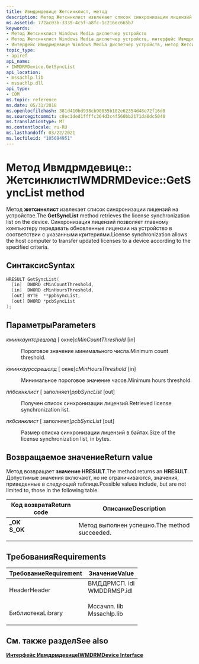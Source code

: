 ```yaml
---
title: Ивмдрмдевице Жетсинклист, метод
description: Метод Жетсинклист извлекает список синхронизации лицензий на устройстве. Синхронизация лицензий позволяет главному компьютеру передавать обновленные лицензии на устройство в соответствии с указанными критериями.
ms.assetid: 772ac03b-3339-4c5f-a8fc-1c216ec665b7
keywords:
- Метод Жетсинклист Windows Media диспетчер устройств
- Метод Жетсинклист Windows Media диспетчер устройств, интерфейс Ивмдрмдевице
- Интерфейс Ивмдрмдевице Windows Media диспетчер устройств, метод Жетсинклист
topic_type:
- apiref
api_name:
- IWMDRMDevice.GetSyncList
api_location:
- mssachlp.lib
- mssachlp.dll
api_type:
- COM
ms.topic: reference
ms.date: 05/31/2018
ms.openlocfilehash: 381d410bd938cb90855b182e62354d48e72f16d0
ms.sourcegitcommit: c8ec1ded1ffffc364d3c4f560bb2171da0dc5040
ms.translationtype: MT
ms.contentlocale: ru-RU
ms.lasthandoff: 03/22/2021
ms.locfileid: "105694951"
---
```

# <a name="iwmdrmdevicegetsynclist-method"></a><span data-ttu-id="4e3c2-107">Метод Ивмдрмдевице:: Жетсинклист</span><span class="sxs-lookup"><span data-stu-id="4e3c2-107">IWMDRMDevice::GetSyncList method</span></span>

<span data-ttu-id="4e3c2-108">Метод **жетсинклист** извлекает список синхронизации лицензий на устройстве.</span><span class="sxs-lookup"><span data-stu-id="4e3c2-108">The **GetSyncList** method retrieves the license synchronization list on the device.</span></span> <span data-ttu-id="4e3c2-109">Синхронизация лицензий позволяет главному компьютеру передавать обновленные лицензии на устройство в соответствии с указанными критериями.</span><span class="sxs-lookup"><span data-stu-id="4e3c2-109">License synchronization allows the host computer to transfer updated licenses to a device according to the specified criteria.</span></span>

## <a name="syntax"></a><span data-ttu-id="4e3c2-110">Синтаксис</span><span class="sxs-lookup"><span data-stu-id="4e3c2-110">Syntax</span></span>


```C++
HRESULT GetSyncList(
  [in]  DWORD cMinCountThreshold,
  [in]  DWORD cMinHoursThreshold,
  [out] BYTE  **ppbSyncList,
  [out] DWORD *pcbSyncList
);
```



## <a name="parameters"></a><span data-ttu-id="4e3c2-111">Параметры</span><span class="sxs-lookup"><span data-stu-id="4e3c2-111">Parameters</span></span>

<dl> <dt>

<span data-ttu-id="4e3c2-112">*кминкаунтсрешолд* \[ окне\]</span><span class="sxs-lookup"><span data-stu-id="4e3c2-112">*cMinCountThreshold* \[in\]</span></span>
</dt> <dd>

<span data-ttu-id="4e3c2-113">Пороговое значение минимального числа.</span><span class="sxs-lookup"><span data-stu-id="4e3c2-113">Minimum count threshold.</span></span>

</dd> <dt>

<span data-ttu-id="4e3c2-114">*кминхаурссрешолд* \[ окне\]</span><span class="sxs-lookup"><span data-stu-id="4e3c2-114">*cMinHoursThreshold* \[in\]</span></span>
</dt> <dd>

<span data-ttu-id="4e3c2-115">Минимальное пороговое значение часов.</span><span class="sxs-lookup"><span data-stu-id="4e3c2-115">Minimum hours threshold.</span></span>

</dd> <dt>

<span data-ttu-id="4e3c2-116">*ппбсинклист* \[ заполняет\]</span><span class="sxs-lookup"><span data-stu-id="4e3c2-116">*ppbSyncList* \[out\]</span></span>
</dt> <dd>

<span data-ttu-id="4e3c2-117">Получен список синхронизации лицензий.</span><span class="sxs-lookup"><span data-stu-id="4e3c2-117">Retrieved license synchronization list.</span></span>

</dd> <dt>

<span data-ttu-id="4e3c2-118">*пкбсинклист* \[ заполняет\]</span><span class="sxs-lookup"><span data-stu-id="4e3c2-118">*pcbSyncList* \[out\]</span></span>
</dt> <dd>

<span data-ttu-id="4e3c2-119">Размер списка синхронизации лицензий в байтах.</span><span class="sxs-lookup"><span data-stu-id="4e3c2-119">Size of the license synchronization list, in bytes.</span></span>

</dd> </dl>

## <a name="return-value"></a><span data-ttu-id="4e3c2-120">Возвращаемое значение</span><span class="sxs-lookup"><span data-stu-id="4e3c2-120">Return value</span></span>

<span data-ttu-id="4e3c2-121">Метод возвращает **значение HRESULT**.</span><span class="sxs-lookup"><span data-stu-id="4e3c2-121">The method returns an **HRESULT**.</span></span> <span data-ttu-id="4e3c2-122">Допустимые значения включают, но не ограничиваются, значения, приведенные в следующей таблице.</span><span class="sxs-lookup"><span data-stu-id="4e3c2-122">Possible values include, but are not limited to, those in the following table.</span></span>



| <span data-ttu-id="4e3c2-123">Код возврата</span><span class="sxs-lookup"><span data-stu-id="4e3c2-123">Return code</span></span>                                                                          | <span data-ttu-id="4e3c2-124">Описание</span><span class="sxs-lookup"><span data-stu-id="4e3c2-124">Description</span></span>                      |
|--------------------------------------------------------------------------------------|----------------------------------|
| <dl> <span data-ttu-id="4e3c2-125"><dt>**\_ОК**</dt></span><span class="sxs-lookup"><span data-stu-id="4e3c2-125"><dt>**S\_OK**</dt></span></span> </dl> | <span data-ttu-id="4e3c2-126">Метод выполнен успешно.</span><span class="sxs-lookup"><span data-stu-id="4e3c2-126">The method succeeded.</span></span><br/> |



 

## <a name="requirements"></a><span data-ttu-id="4e3c2-127">Требования</span><span class="sxs-lookup"><span data-stu-id="4e3c2-127">Requirements</span></span>



| <span data-ttu-id="4e3c2-128">Требование</span><span class="sxs-lookup"><span data-stu-id="4e3c2-128">Requirement</span></span> | <span data-ttu-id="4e3c2-129">Значение</span><span class="sxs-lookup"><span data-stu-id="4e3c2-129">Value</span></span> |
|--------------------|-----------------------------------------------------------------------------------------|
| <span data-ttu-id="4e3c2-130">Header</span><span class="sxs-lookup"><span data-stu-id="4e3c2-130">Header</span></span><br/>  | <dl> <span data-ttu-id="4e3c2-131"><dt>ВМДДРМСП. idl</dt></span><span class="sxs-lookup"><span data-stu-id="4e3c2-131"><dt>WMDDRMSP.idl</dt></span></span> </dl> |
| <span data-ttu-id="4e3c2-132">Библиотека</span><span class="sxs-lookup"><span data-stu-id="4e3c2-132">Library</span></span><br/> | <dl> <span data-ttu-id="4e3c2-133"><dt>Мссачлп. lib</dt></span><span class="sxs-lookup"><span data-stu-id="4e3c2-133"><dt>Mssachlp.lib</dt></span></span> </dl> |



## <a name="see-also"></a><span data-ttu-id="4e3c2-134">См. также раздел</span><span class="sxs-lookup"><span data-stu-id="4e3c2-134">See also</span></span>

<dl> <dt>

[<span data-ttu-id="4e3c2-135">**Интерфейс Ивмдрмдевице**</span><span class="sxs-lookup"><span data-stu-id="4e3c2-135">**IWMDRMDevice Interface**</span></span>](iwmdrmdevice.md)
</dt> </dl>

 

 





